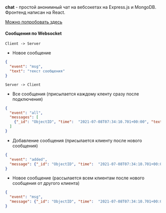 **chat** - простой анонимный чат на вебсокетах на Express.js и MongoDB. Фронтенд написан на React.

[Можно попробовать здесь](https://chat-dot-skopa-dev.appspot.com/)

#### Сообщения по Websocket

`Client -> Server`

- Новое сообщение

```json
{
  "event": "msg",
  "text": "текст сообщения"
}
```

`Server -> Client`

- Все сообщения (присылается каждому кленту сразу после подключения)

```json
{
  "event": "all",
  "messages": [
    {"_id": "ObjectID", "time":  "2021-07-08T07:34:10.701+00:00", "text": "Hello"}
  ]
}
```

- Добавление сообщения (присылается клиенту после нового сообщения)

```json
{
  "event": "added",
  "message": {"_id": "ObjectID", "time":  "2021-07-08T07:34:10.701+00:00", "text": "Hello"}
}
```

- Новое сообщение (рассылается всем клиентам после нового сообщения от другого клиента)

```json
{
  "event": "msg",
  "message": {"_id": "ObjectID", "time":  "2021-07-08T07:34:10.701+00:00", "text": "Hello"}
}
```


